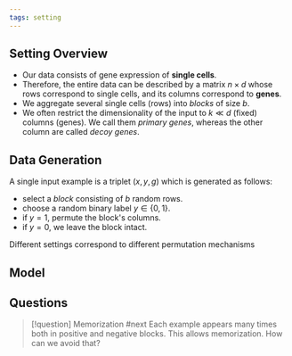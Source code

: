 ```yaml
---
tags: setting
---
```



## Setting Overview
- Our data consists of gene expression of **single cells**. 
- Therefore, the entire data can be described by a matrix $n \times d$ whose rows correspond to single cells, and its columns correspond to **genes**.
- We aggregate several single cells (rows) into *blocks* of size $b$.
- We often restrict the dimensionality of the input to $k\ll d$ (fixed) columns (genes). We call them *primary genes*, whereas the other column are called *decoy genes*.


## Data Generation
A single input example is a triplet $(x,y,g)$ which is generated as follows:
- select a *block* consisting of $b$ random rows.
- choose a random binary label $y \in \{0,1\}$. 
- if $y=1$, permute the block's columns.
- if $y=0$, we leave the block intact.

Different settings correspond to different permutation mechanisms


## Model


## Questions


> [!question] Memorization #next
> Each example appears many times both in positive and negative blocks. This allows memorization. How can we avoid that?






